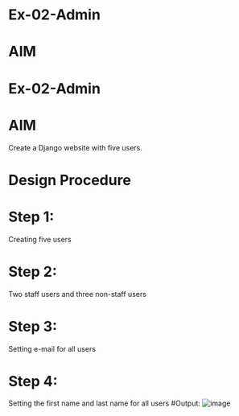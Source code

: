 # Ex-02-Admin

# AIM

# Ex-02-Admin

# AIM
Create a Django website with five users.

# Design Procedure
# Step 1:
Creating five users
# Step 2:
Two staff users and three non-staff users
# Step 3:
Setting e-mail for all users
# Step 4:
Setting the first name and last name for all users
#Output:
![image](https://github.com/Goutham2306/ODD2023-WT-Ex-02-Admin/assets/138971154/fe267365-9c44-44fb-971c-9129b192bdfc)


